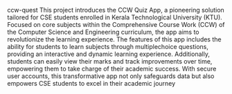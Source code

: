   c c w - q u e s t 
  This project introduces the CCW Quiz App, a pioneering solution tailored for CSE
students enrolled in Kerala Technological University (KTU). Focused on core subjects
within the Comprehensive Course Work (CCW) of the Computer Science and
Engineering curriculum, the app aims to revolutionize the learning experience. The
features of this app includes the ability for students to learn subjects through multiplechoice questions, providing an interactive and dynamic learning experience.
Additionally, students can easily view their marks and track improvements over time,
empowering them to take charge of their academic success. With secure user accounts,
this transformative app not only safeguards data but also empowers CSE students to
excel in their academic journey
